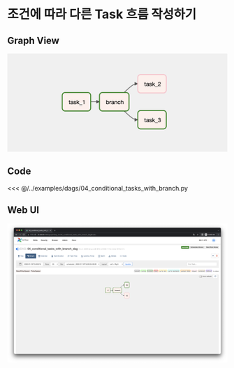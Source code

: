 # 조건에 따라 다른 Task 흐름 작성하기

## Graph View

![image-20220123003919600](./image-20220123003919600.png)



## Code

<<< @/../examples/dags/04_conditional_tasks_with_branch.py



## Web UI

![image-20220122171121697](./image-20220122171121697.png)
